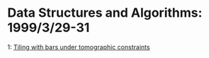 # Data Structures and Algorithms: 1999/3/29-31  
1: [Tiling with bars under tomographic constraints](https://doi.org/10.48550/arXiv.cs/9903020)  